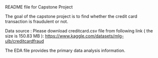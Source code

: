 README file for Capstone Project

The goal of the capstone project is to find whether the credit card transaction is fraudulent or not. 

Data source : Please download creditcard.csv file from following link ( the size is 150.83 MB ): 
https://www.kaggle.com/datasets/mlg-ulb/creditcardfraud

The EDA file provides the primary data analysis information.